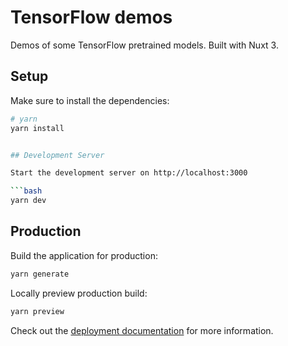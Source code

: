 # TensorFlow demos

Demos of some TensorFlow pretrained models. Built with Nuxt 3.

## Setup

Make sure to install the dependencies:

```bash
# yarn
yarn install


## Development Server

Start the development server on http://localhost:3000

```bash
yarn dev
```

## Production

Build the application for production:

```bash
yarn generate
```

Locally preview production build:

```bash
yarn preview
```

Check out the [deployment documentation](https://nuxt.com/docs/getting-started/deployment) for more information.

